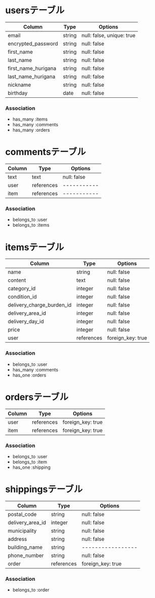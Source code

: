 # usersテーブル

| Column               | Type       | Options                   |
| -------------------- | ---------- | ------------------------- |
| email                | string     | null: false, unique: true |
| encrypted_password   | string     | null: false               |
| first_name           | string     | null: false               |
| last_name            | string     | null: false               |
| first_name_hurigana  | string     | null: false               |
| last_name_hurigana   | string     | null: false               |
| nickname             | string     | null: false               |
| birthday             | date       | null: false               |

### Association
- has_many :items
- has_many :comments
- has_many :orders

# commentsテーブル

| Column          | Type       | Options     |
| --------------- | ---------- | ----------- |
| text            | text       | null: false |
| user            | references | ----------- |
| item            | references | ----------- |

### Association
- belongs_to :user
- belongs_to :items

# itemsテーブル
| Column                    | Type       | Options           |
| ------------------------- | ---------- | ----------------- |
| name                      | string     | null: false       |
| content                   | text       | null: false       |
| category_id               | integer    | null: false       |
| condition_id              | integer    | null: false       |
| delivery_charge_burden_id | integer    | null: false       |
| delivery_area_id          | integer    | null: false       |
| delivery_day_id           | integer    | null: false       |
| price                     | integer    | null: false       |
| user                      | references | foreign_key: true |

### Association
- belongs_to :user
- has_many :comments
- has_one :orders

# ordersテーブル
| Column           | Type           | Options           |
| ---------------- | -------------- | ----------------- |
| user             | references     | foreign_key: true |
| item             | references     | foreign_key: true |

### Association
- belongs_to :user
- belongs_to :item
- has_one :shipping

# shippingsテーブル
| Column           | Type           | Options           |
| ---------------- | -------------- | ----------------- |
| postal_code      | string         | null: false       |
| delivery_area_id | integer        | null: false       |
| municipality     | string         | null: false       |
| address          | string         | null: false       |
| building_name    | string         | ----------------- |
| phone_number     | string         | null: false       |
| order            | references     | foreign_key: true |


### Association
- belongs_to :order


